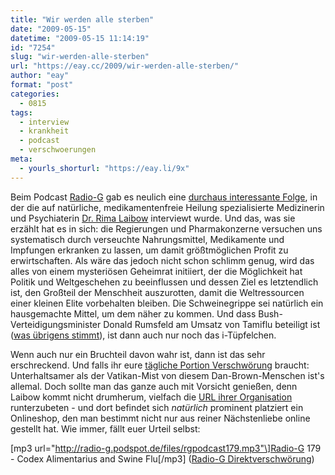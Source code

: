 ```yaml
---
title: "Wir werden alle sterben"
date: "2009-05-15"
datetime: "2009-05-15 11:14:19"
id: "7254"
slug: "wir-werden-alle-sterben"
url: "https://eay.cc/2009/wir-werden-alle-sterben/"
author: "eay"
format: "post"
categories:
  - 0815
tags:
  - interview
  - krankheit
  - podcast
  - verschwoerungen
meta:
  - yourls_shorturl: "https://eay.li/9x"
---
```


Beim Podcast [Radio-G](http://www.radio-g.net/) gab es neulich eine [durchaus interessante Folge](http://www.radio-g.net/radio-g-179-codex-alimentarius-swine-flu.html), in der die auf natürliche, medikamentenfreie Heilung spezialisierte Medizinerin und Psychiaterin [Dr. Rima Laibow](http://www.healthfreedomusa.org/?page_id=300) interviewt wurde. Und das, was sie erzählt hat es in sich: die Regierungen und Pharmakonzerne versuchen uns systematisch durch verseuchte Nahrungsmittel, Medikamente und Impfungen erkranken zu lassen, um damit größtmöglichen Profit zu erwirtschaften. Als wäre das jedoch nicht schon schlimm genug, wird das alles von einem mysteriösen Geheimrat initiiert, der die Möglichkeit hat Politik und Weltgeschehen zu beeinflussen und dessen Ziel es letztendlich ist, den Großteil der Menschheit auszurotten, damit die Weltressourcen einer kleinen Elite vorbehalten bleiben. Die Schweinegrippe sei natürlich ein hausgemachte Mittel, um dem näher zu kommen. Und dass Bush-Verteidigungsminister Donald Rumsfeld am Umsatz von Tamiflu beteiligt ist ([was übrigens stimmt](http://www.google.de/search?q=donald+rumsfeld+tamiflu)), ist dann auch nur noch das i-Tüpfelchen.

Wenn auch nur ein Bruchteil davon wahr ist, dann ist das sehr erschreckend. Und falls ihr eure [tägliche Portion Verschwörung](http://blog.fefe.de/) braucht: Unterhaltsamer als der Vatikan-Mist von diesem Dan-Brown-Menschen ist's allemal. Doch sollte man das ganze auch mit Vorsicht genießen, denn Laibow kommt nicht drumherum, vielfach die [URL ihrer Organisation](http://www.healthfreedomusa.org/) runterzubeten - und dort befindet sich _natürlich_ prominent platziert ein Onlineshop, den man bestimmt nicht nur aus reiner Nächstenliebe online gestellt hat. Wie immer, fällt euer Urteil selbst:

\[mp3 url="http://radio-g.podspot.de/files/rgpodcast179.mp3"\]Radio-G 179 - Codex Alimentarius and Swine Flu\[/mp3\] ([Radio-G Direktverschwörung](http://www.radio-g.net/radio-g-179-codex-alimentarius-swine-flu.html))
